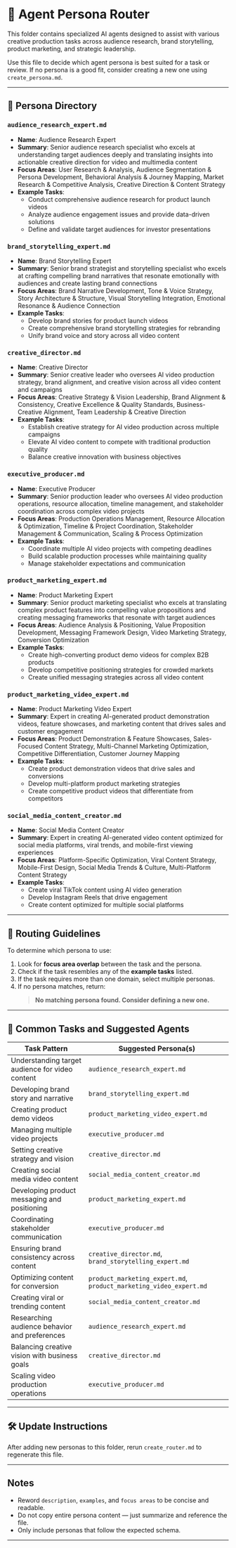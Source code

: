 # 🧭 Agent Persona Router

This folder contains specialized AI agents designed to assist with various creative production tasks across audience research, brand storytelling, product marketing, and strategic leadership.

Use this file to decide which agent persona is best suited for a task or review. If no persona is a good fit, consider creating a new one using `create_persona.md`.

---

## 🧠 Persona Directory

### `audience_research_expert.md`
- **Name**: Audience Research Expert
- **Summary**: Senior audience research specialist who excels at understanding target audiences deeply and translating insights into actionable creative direction for video and multimedia content
- **Focus Areas**: User Research & Analysis, Audience Segmentation & Persona Development, Behavioral Analysis & Journey Mapping, Market Research & Competitive Analysis, Creative Direction & Content Strategy
- **Example Tasks**:
  - Conduct comprehensive audience research for product launch videos
  - Analyze audience engagement issues and provide data-driven solutions
  - Define and validate target audiences for investor presentations

### `brand_storytelling_expert.md`
- **Name**: Brand Storytelling Expert
- **Summary**: Senior brand strategist and storytelling specialist who excels at crafting compelling brand narratives that resonate emotionally with audiences and create lasting brand connections
- **Focus Areas**: Brand Narrative Development, Tone & Voice Strategy, Story Architecture & Structure, Visual Storytelling Integration, Emotional Resonance & Audience Connection
- **Example Tasks**:
  - Develop brand stories for product launch videos
  - Create comprehensive brand storytelling strategies for rebranding
  - Unify brand voice and story across all video content

### `creative_director.md`
- **Name**: Creative Director
- **Summary**: Senior creative leader who oversees AI video production strategy, brand alignment, and creative vision across all video content and campaigns
- **Focus Areas**: Creative Strategy & Vision Leadership, Brand Alignment & Consistency, Creative Excellence & Quality Standards, Business-Creative Alignment, Team Leadership & Creative Direction
- **Example Tasks**:
  - Establish creative strategy for AI video production across multiple campaigns
  - Elevate AI video content to compete with traditional production quality
  - Balance creative innovation with business objectives

### `executive_producer.md`
- **Name**: Executive Producer
- **Summary**: Senior production leader who oversees AI video production operations, resource allocation, timeline management, and stakeholder coordination across complex video projects
- **Focus Areas**: Production Operations Management, Resource Allocation & Optimization, Timeline & Project Coordination, Stakeholder Management & Communication, Scaling & Process Optimization
- **Example Tasks**:
  - Coordinate multiple AI video projects with competing deadlines
  - Build scalable production processes while maintaining quality
  - Manage stakeholder expectations and communication

### `product_marketing_expert.md`
- **Name**: Product Marketing Expert
- **Summary**: Senior product marketing specialist who excels at translating complex product features into compelling value propositions and creating messaging frameworks that resonate with target audiences
- **Focus Areas**: Audience Analysis & Positioning, Value Proposition Development, Messaging Framework Design, Video Marketing Strategy, Conversion Optimization
- **Example Tasks**:
  - Create high-converting product demo videos for complex B2B products
  - Develop competitive positioning strategies for crowded markets
  - Create unified messaging strategies across all video content

### `product_marketing_video_expert.md`
- **Name**: Product Marketing Video Expert
- **Summary**: Expert in creating AI-generated product demonstration videos, feature showcases, and marketing content that drives sales and customer engagement
- **Focus Areas**: Product Demonstration & Feature Showcases, Sales-Focused Content Strategy, Multi-Channel Marketing Optimization, Competitive Differentiation, Customer Journey Mapping
- **Example Tasks**:
  - Create product demonstration videos that drive sales and conversions
  - Develop multi-platform product marketing strategies
  - Create competitive product videos that differentiate from competitors

### `social_media_content_creator.md`
- **Name**: Social Media Content Creator
- **Summary**: Expert in creating AI-generated video content optimized for social media platforms, viral trends, and mobile-first viewing experiences
- **Focus Areas**: Platform-Specific Optimization, Viral Content Strategy, Mobile-First Design, Social Media Trends & Culture, Multi-Platform Content Strategy
- **Example Tasks**:
  - Create viral TikTok content using AI video generation
  - Develop Instagram Reels that drive engagement
  - Create content optimized for multiple social platforms

---

## 📌 Routing Guidelines

To determine which persona to use:

1. Look for **focus area overlap** between the task and the persona.
2. Check if the task resembles any of the **example tasks** listed.
3. If the task requires more than one domain, select multiple personas.
4. If no persona matches, return:
   > **No matching persona found. Consider defining a new one.**

---

## 🔁 Common Tasks and Suggested Agents

| Task Pattern | Suggested Persona(s) |
|--------------|----------------------|
| Understanding target audience for video content | `audience_research_expert.md` |
| Developing brand story and narrative | `brand_storytelling_expert.md` |
| Creating product demo videos | `product_marketing_video_expert.md` |
| Managing multiple video projects | `executive_producer.md` |
| Setting creative strategy and vision | `creative_director.md` |
| Creating social media video content | `social_media_content_creator.md` |
| Developing product messaging and positioning | `product_marketing_expert.md` |
| Coordinating stakeholder communication | `executive_producer.md` |
| Ensuring brand consistency across content | `creative_director.md`, `brand_storytelling_expert.md` |
| Optimizing content for conversion | `product_marketing_expert.md`, `product_marketing_video_expert.md` |
| Creating viral or trending content | `social_media_content_creator.md` |
| Researching audience behavior and preferences | `audience_research_expert.md` |
| Balancing creative vision with business goals | `creative_director.md` |
| Scaling video production operations | `executive_producer.md` |

---

## 🛠️ Update Instructions

After adding new personas to this folder, rerun `create_router.md` to regenerate this file.

---

## Notes

- Reword `description`, `examples`, and `focus areas` to be concise and readable.
- Do not copy entire persona content — just summarize and reference the file.
- Only include personas that follow the expected schema.

---
